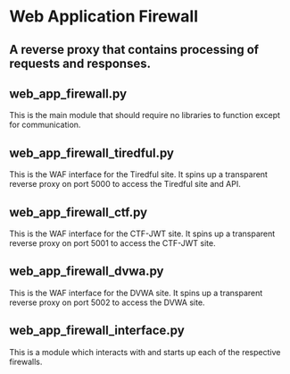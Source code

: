 # Web Application Firewall
## A reverse proxy that contains processing of requests and responses.

## web_app_firewall.py
This is the main module that should require no libraries to function except for communication.

## web_app_firewall_tiredful.py
This is the WAF interface for the Tiredful site. It spins up a transparent reverse proxy on port 5000 to access the Tiredful site and API.

## web_app_firewall_ctf.py
This is the WAF interface for the CTF-JWT site. It spins up a transparent reverse proxy on port 5001 to access the CTF-JWT site.

## web_app_firewall_dvwa.py
This is the WAF interface for the DVWA site. It spins up a transparent reverse proxy on port 5002 to access the DVWA site.

## web_app_firewall_interface.py
This is a module which interacts with and starts up each of the respective firewalls.
